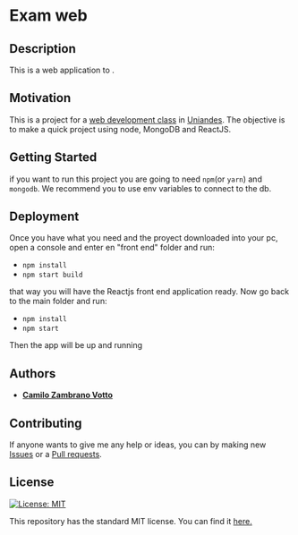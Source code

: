 # Exam web
## Description
This is a web application to .

## Motivation
This is a project for a [web development class](http://johnguerra.co/classes/webDevelopment_spring_2018/) in [Uniandes](https://www.uniandes.edu.co). The objective is to make a quick project using node, MongoDB and ReactJS.

## Getting Started
if you want to run this project you are going to need ```npm```(or ```yarn```) and ```mongodb```. We recommend you to use env variables to connect to the db.

## Deployment
Once you have what you need and the proyect downloaded into your pc, open a console and enter en "front end" folder and run:
* ```npm install```
* ```npm start build```

that way you will have the Reactjs front end application ready. Now go back to the main folder and run:
* ```npm install```
* ```npm start```

Then the app will be up and running


## Authors
* [__Camilo Zambrano Votto__](https://github.com/cawolfkreo)

## Contributing
If anyone wants to give me any help or ideas, you can by making new [Issues](https://github.com/cawolfkreo/exam-web-dev/issues) or a [Pull requests](https://github.com/cawolfkreo/exam-web-dev/issues).

## License
[![License: MIT](https://img.shields.io/badge/License-MIT-yellow.svg)](https://opensource.org/licenses/MIT)

This repository has the standard MIT license. You can find it [here.](https://github.com/cawolfkreo/exam-web-dev/blob/master/LICENSE)
